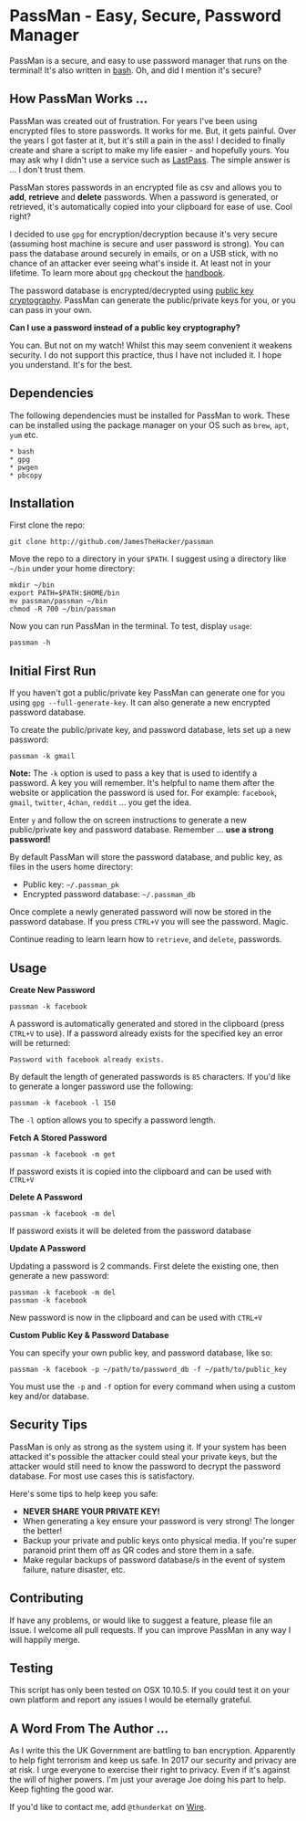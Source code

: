 # PassMan - Easy, Secure, Password Manager

PassMan is a secure, and easy to use password manager that runs on the terminal! It's also written in [bash](https://www.gnu.org/software/bash/). Oh, and did I mention it's secure?

## How PassMan Works ...

PassMan was created out of frustration. For years I've been using encrypted files to store passwords. It works for me. But, it gets painful. Over the years I got faster at it, but it's still a pain in the ass! I decided to finally create and share a script to make my life easier - and hopefully yours. You may ask why I didn't use a service such as [LastPass](https://www.lastpass.com/). The simple answer is ... I don't trust them.

PassMan stores passwords in an encrypted file as csv and allows you to **add**, **retrieve** and **delete** passwords. When a password is generated, or retrieved, it's automatically copied into your clipboard for ease of use. Cool right?

I decided to use `gpg` for encryption/decryption because it's very secure (assuming host machine is secure and user password is strong). You can pass the database around securely in emails, or on a USB stick, with no chance of an attacker ever seeing what's inside it. At least not in your lifetime. To learn more about `gpg` checkout the [handbook](https://www.gnupg.org/gph/en/manual.html).

The password database is encrypted/decrypted using [public key cryptography](https://en.wikipedia.org/wiki/Public-key_cryptography). PassMan can generate the public/private keys for you, or you can pass in your own.

**Can I use a password instead of a public key cryptography?**

You can. But not on my watch! Whilst this may seem convenient it weakens security. I do not support this practice, thus I have not included it. I hope you understand. It's for the best.

## Dependencies

The following dependencies must be installed for PassMan to work. These can be installed using the package manager on your OS such as `brew`, `apt`, `yum` etc.
    
    * bash
    * gpg
    * pwgen
    * pbcopy

## Installation

First clone the repo:

    git clone http://github.com/JamesTheHacker/passman

Move the repo to a directory in your `$PATH`. I suggest using a directory like `~/bin` under your home directory:

    mkdir ~/bin
    export PATH=$PATH:$HOME/bin
    mv passman/passman ~/bin
    chmod -R 700 ~/bin/passman    

Now you can run PassMan in the terminal. To test, display `usage`:

    passman -h

## Initial First Run

If you haven't got a public/private key PassMan can generate one for you using `gpg --full-generate-key`. It can also generate a new encrypted password database.

To create the public/private key, and password database, lets set up a new password:

    passman -k gmail

**Note:** The `-k` option is used to pass a key that is used to identify a password. A key you will remember. It's helpful to name them after the website or application the password is used for. For example: `facebook`, `gmail`, `twitter`, `4chan`, `reddit` ... you get the idea.

Enter `y` and follow the on screen instructions to generate a new public/private key and password database. Remember ... **use a strong password!**

By default PassMan will store the password database, and public key, as files in the users home directory:

* Public key: `~/.passman_pk`
* Encrypted password database: `~/.passman_db`

Once complete a newly generated password will now be stored in the password database. If you press `CTRL+V` you will see the password. Magic.

Continue reading to learn learn how to `retrieve`, and `delete`, passwords.

## Usage

**Create New Password**

    passman -k facebook

A password is automatically generated and stored in the clipboard (press `CTRL+V` to use). If a password already exists for the specified key an error will be returned:

    Password with facebook already exists.   

By default the length of generated passwords is `85` characters. If you'd like to generate a longer password use the following:

    passman -k facebook -l 150

The `-l` option allows you to specify a password length.

**Fetch A Stored Password**

    passman -k facebook -m get

If password exists it is copied into the clipboard and can be used with `CTRL+V`

**Delete A Password**

    passman -k facebook -m del

If password exists it will be deleted from the password database

**Update A Password**

Updating a password is 2 commands. First delete the existing one, then generate a new password:

    passman -k facebook -m del
    passman -k facebook

New password is now in the clipboard and can be used with `CTRL+V`

**Custom Public Key & Password Database**

You can specify your own public key, and password database, like so:

    passman -k facebook -p ~/path/to/password_db -f ~/path/to/public_key

You must use the `-p` and `-f` option for every command when using a custom key and/or database.

## Security Tips

PassMan is only as strong as the system using it. If your system has been attacked it's possible the attacker could steal your private keys, but the attacker would still need to know the password to decrypt the password database. For most use cases this is satisfactory.

Here's some tips to help keep you safe:

* **NEVER SHARE YOUR PRIVATE KEY!**
* When generating a key ensure your password is very strong! The longer the better!
* Backup your private and public keys onto physical media. If you're super paranoid print them off as QR codes and store them in a safe.
* Make regular backups of password database/s in the event of system failure, nature disaster, etc.

## Contributing

If have any problems, or would like to suggest a feature, please file an issue. I welcome all pull requests. If you can improve PassMan in any way I will happily merge.

## Testing

This script has only been tested on OSX 10.10.5. If you could test it on your own platform and report any issues I would be eternally grateful.

## A Word From The Author ...

As I write this the UK Government are battling to ban encryption. Apparently to help fight terrorism and keep us safe. In 2017 our security and privacy are at risk. I urge everyone to exercise their right to privacy. Even if it's against the will of higher powers. I'm just your average Joe doing his part to help. Keep fighting the good war.

If you'd like to contact me, add `@thunderkat` on [Wire](https://app.wire.com/).
